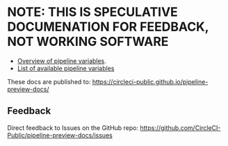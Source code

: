 # NOTE: THIS IS SPECULATIVE DOCUMENATION FOR FEEDBACK, NOT WORKING SOFTWARE


* [Overview of pipeline variables](pipeline_variables_overview.md).
* [List of available pipeline variables](pipeline_variables_reference.md)


These docs are published to: <https://circleci-public.github.io/pipeline-preview-docs/>

## Feedback
Direct feedback to Issues on the GitHub repo: <https://github.com/CircleCI-Public/pipeline-preview-docs/issues>
